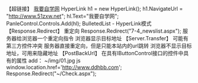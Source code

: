 【超链接】
<a href=http:www.51zxw.net>我要自学网</a>
HyperLink h1 = new HyperLink();
h1.NavigateUrl = "http://www.51zxw.net";
hl.Text="我要自学网";
PanleControl.Controls.Add(hl);
BulletedList - HyperLink模式
【Response.Redirect】
重定向
Response.Redirect("7-4_newslist.aspx");
服务器给浏览器一个重定向指令
浏览器显示目标地址
【Server.Transfer】
可能有第三方控件冲突
服务器直接重定向，但是只能本站内的url跳转
浏览器不显示目标地址，可用来隐藏地址
【PostBackUrl】
在具有IButtonControl接口的控件中具有的属性
add：
~/img/01.jpg
js
window.location.href='http://www.ddhbb.com';
            Response.Redirect("~/Check.aspx");
